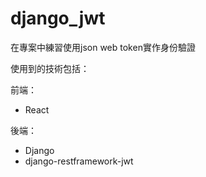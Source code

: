 # django_jwt

在專案中練習使用json web token實作身份驗證

使用到的技術包括：

前端：
+ React

後端：
+ Django
+ django-restframework-jwt
